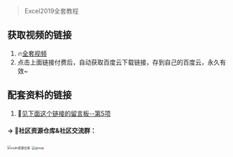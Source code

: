 >  Excel2019全套教程



## 获取视频的链接

1. 🔥[全套视频](https://mp.weixin.qq.com/s/8K1AKQ9l1cUXOc3ZdEdeBw)
2. 点击上面链接付费后，自动获取百度云下载链接，存到自己的百度云，永久有效~



## 配套资料的链接

1. 🌟[见下面这个链接的留言板--第5项](https://mp.weixin.qq.com/s/4usm_fybBpIw3K6f6ceMSA)

#### → 🚀社区资源仓库&社区交流群：
<img src="https://img-blog.csdnimg.cn/20201231105911656.jpg?x-oss-process=image/watermark,type_ZmFuZ3poZW5naGVpdGk,shadow_10,text_aHR0cHM6Ly9ibG9nLmNzZG4ubmV0L3dlaXhpbl80MjMyMTUxNw==,size_16,color_FFFFFF,t_70#pic_center" alt="csdn资源仓库" style="zoom:50%;" />
<img src="https://img-blog.csdnimg.cn/20201230181619243.jpg?x-oss-process=image/watermark,type_ZmFuZ3poZW5naGVpdGk,shadow_10,text_aHR0cHM6Ly9ibG9nLmNzZG4ubmV0L3dlaXhpbl80MjMyMTUxNw==,size_16,color_FFFFFF,t_70#pic_center" alt="group" style="zoom: 50%;" />

